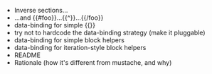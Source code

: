 * Inverse sections...
* ...and {{#foo}}...{{^}}...{{/foo}}
* data-binding for simple {{}}
* try not to hardcode the data-binding strategy (make it pluggable)
* data-binding for simple block helpers
* data-binding for iteration-style block helpers
* README
* Rationale (how it's different from mustache, and why)
